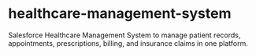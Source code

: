 # healthcare-management-system
Salesforce Healthcare Management System to manage patient records, appointments, prescriptions, billing, and insurance claims in one platform.

